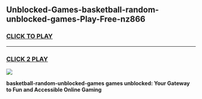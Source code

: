 
## Unblocked-Games-basketball-random-unblocked-games-Play-Free-nz866
<h3>
<a href="https://premium76.site?title=basketball-random-unblocked-games&ref=21A">CLICK TO PLAY</a></h3>
<hr>

<h3>
<a href="https://premium76.site?title=basketball-random-unblocked-games&ref=21A">CLICK 2 PLAY</a>
  
</h3>

<a href="https://premium76.site?title=basketball-random-unblocked-games&ref=21A"><img src="https://clearcache.store/games.png"></a>


**basketball-random-unblocked-games games unblocked: Your Gateway to Fun and Accessible Online Gaming**
